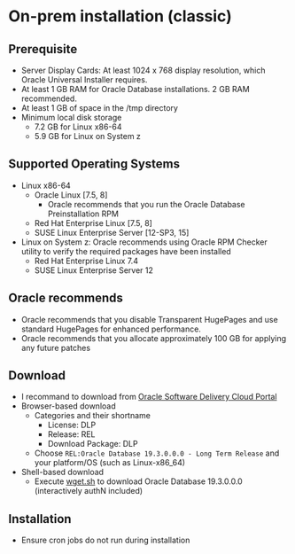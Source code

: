 # On-prem installation (classic)
## Prerequisite
- Server Display Cards: At least 1024 x 768 display resolution, which Oracle Universal Installer requires.
- At least 1 GB RAM for Oracle Database installations. 2 GB RAM recommended.
- At least 1 GB of space in the /tmp directory
- Minimum local disk storage
    - 7.2 GB for Linux x86-64
    - 5.9 GB for Linux on System z

## Supported Operating Systems
- Linux x86-64
    - Oracle Linux [7.5, 8]
        - Oracle recommends that you run the Oracle Database Preinstallation RPM
    - Red Hat Enterprise Linux [7.5, 8]
    - SUSE Linux Enterprise Server [12-SP3, 15]
- Linux on System z: Oracle recommends using Oracle RPM Checker utility to verify the required packages have been installed   
    - Red Hat Enterprise Linux 7.4
    - SUSE Linux Enterprise Server 12

## Oracle recommends
- Oracle recommends that you disable Transparent HugePages and use standard HugePages for enhanced performance.  
- Oracle recommends that you allocate approximately 100 GB for applying any future patches

## Download
- I recommand to download from [Oracle Software Delivery Cloud Portal](https://edelivery.oracle.com/)
- Browser-based download
    - Categories and their shortname 
        - License:          DLP
        - Release:          REL
        - Download Package: DLP
    - Choose `REL:Oracle Database 19.3.0.0.0 - Long Term Release` and your platform/OS (such as Linux-x86_64)
- Shell-based download
    - Execute [wget.sh](./wget.sh) to download Oracle Database 19.3.0.0.0 (interactively authN included)
## Installation
- Ensure cron jobs do not run during installation    